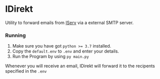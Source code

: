 # IDirekt

Utility to forward emails from [IServ](https://iserv.eu) via a external SMTP server.

### Running

1. Make sure you have got `python >= 3.7` installed.
2. Copy the `default.env` to `.env` and enter your details.
3. Run the Program by using `py main.py`

Whenever you will receive an email, IDirekt will forward it to the recipents specified in the `.env`
